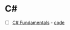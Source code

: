 # C#

- [ ] [C# Fundamentals](https://app.pluralsight.com/library/courses/csharp-fundamentals-dev/table-of-contents) - [code](/cs/gradebook)
